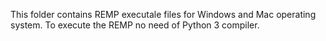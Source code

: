 This folder contains REMP executale files for Windows and Mac operating system. To execute the REMP no need of Python 3 compiler.   
